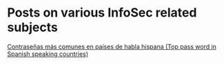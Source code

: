 # Posts on various InfoSec related subjects

[Contraseñas más comunes en países de habla hispana (Top pass word in Spanish speaking countries)](https://github.com/gilnajera/posts/blob/master/top_contrase%C3%B1as.md)
